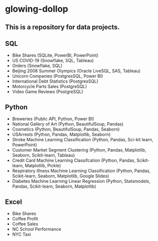 # glowing-dollop

## This is a repository for data projects.

## SQL
- Bike Shares (SQLite, PowerBI, PowerPoint)
- US COVID-19 (Snowflake, SQL, Tableau)
- Orders (Snowflake, SQL)
- Beijing 2008 Summer Olympics (Oracle LiveSQL, SAS, Tableau)
- Unicorn Companies (PostgresSQL, Power BI)
- International Debt Statistics (PostgresSQL)
- Motorcycle Parts Sales (PostgreSQL)
- Video Game Reviews (PostgreSQL)

## Python
- Breweries (Public API, Python, Power BI)
- National Gallery of Art (Python, BeautifulSoup, Pandas)
- Cosmetics (Python, BeautifulSoup, Pandas, Seaborn)
- USArrests (Python, Pandas, Matplotlib, Seaborn)
- Stroke Machine Learning Classification (Python, Pandas, Sci-kit learn, PowerPoint)
- Customer Market Segment Clustering (Python, Pandas, Matplotlib, Seaborn, Scikit-learn, Tableau)
- Credit Card Machine Learning Classifcation (Python, Pandas, Scikit-learn, Matplotlib, Pickle)
- Respiratory Illness Machine Learning Classification (Python, Pandas, Scikit-learn, Seaborn, Matplotlib, Google Slides)
- Diabetes Machine Learning Linear Regression (Python, Statsmodels, Pandas, Scikit-learn, Seaborn, Matplotlib)
  
## Excel
- Bike Shares
- Coffee Profit
- Coffee Sales
- NC School Performance
- NYC Taxi




  
